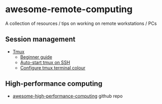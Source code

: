 # awesome-remote-computing
A collection of resources / tips on working on remote workstations / PCs

## Session management
- [Tmux](https://github.com/tmux/tmux/wiki)
  - [Beginner guide](https://www.redhat.com/sysadmin/introduction-tmux-linux)
  - [Auto-start tmux on SSH](https://stackoverflow.com/questions/27613209/how-to-automatically-start-tmux-on-ssh-session)
  - [Configure tmux terminal colour](https://unix.stackexchange.com/questions/1045/getting-256-colors-to-work-in-tmux) 

## High-performance computing
- [awesome-high-performance-computing](https://github.com/trevor-vincent/awesome-high-performance-computing) github repo
